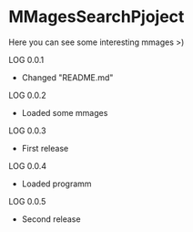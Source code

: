 # MMagesSearchPjoject
Here you can see some interesting mmages >)

LOG 0.0.1
 * Changed "README.md"

LOG 0.0.2
 * Loaded some mmages

LOG 0.0.3
 * First release

LOG 0.0.4
 * Loaded programm

LOG 0.0.5
 * Second release
